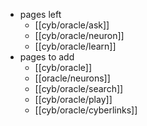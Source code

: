 - pages left
	- [[cyb/oracle/ask]]
	- [[cyb/oracle/neuron]]
	- [[cyb/oracle/learn]]
- pages to add
	- [[cyb/oracle]]
	- [[oracle/neurons]]
	- [[cyb/oracle/search]]
	- [[cyb/oracle/play]]
	- [[cyb/oracle/cyberlinks]]
